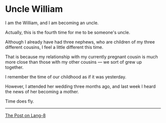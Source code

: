 # Uncle William

I am the William, and I am becoming an uncle.

Actually, this is the fourth time for me to be someone's uncle.

Although I already have had three nephews, who are children of my three different cousins, I feel a little different this time.

That is because my relationship with my currently pregnant cousin is much more close than those with my other cousins — we sort of grew up together.

I remember the time of our childhood as if it was yesterday.

However, I attended her wedding three months ago, and last week I heard the news of her becoming a mother.

Time does fly.

---

[The Post on Lang-8](http://lang-8.com/1358180/journals/77314056446173398752206836417568736302)
